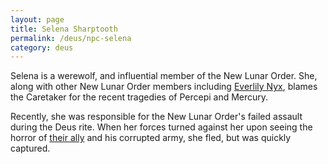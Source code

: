 ```yaml
---
layout: page
title: Selena Sharptooth
permalink: /deus/npc-selena
category: deus
---
```

Selena is a werewolf, and influential member of the New Lunar Order. She, along with other New Lunar Order members including [Everlily Nyx](npc-nyx), blames the Caretaker for the recent tragedies of Percepi and Mercury.

Recently, she was responsible for the New Lunar Order's failed assault during the Deus rite. When her forces turned against her upon seeing the horror of [their ally](npc-mordred) and his corrupted army, she fled, but was quickly captured.
